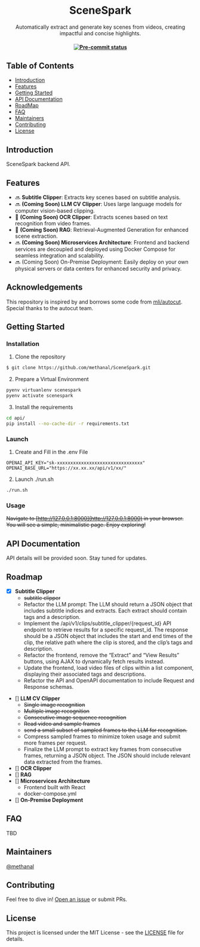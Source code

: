 <h1 align="center">SceneSpark</h1>
<p align="center">Automatically extract and generate key scenes from videos, creating impactful and concise highlights.</p>
<h4 align="center">
    <a href="https://github.com/methanal/scenespark/actions/workflows/pre-commit-api.yml" target="_blank">
        <img src="https://shields.io/github/actions/workflow/status/methanal/scenespark/pre-commit-api.yml?label=pre-commit" alt="Pre-commit status">
    </a>
</h4>

## Table of Contents

- [Introduction](#introduction)
- [Features](#features)
- [Getting Started](#getting-started)
- [API Documentation](#api-documentation)
- [RoadMap](#roadmap)
- [FAQ](#faq)
- [Maintainers](#maintainers)
- [Contributing](#contributing)
- [License](#license)


## Introduction

SceneSpark backend API.

## Features

- 🔜 **Subtitle Clipper**: Extracts key scenes based on subtitle analysis.
- 🔜  **(Coming Soon) LLM CV Clipper**: Uses large language models for computer vision-based clipping.
- 🚧 **(Coming Soon) OCR Clipper**: Extracts scenes based on text recognition from video frames.
- 🚧 **(Coming Soon) RAG**: Retrieval-Augmented Generation for enhanced scene extraction.
- 🔜  **(Coming Soon) Microservices Architecture**: Frontend and backend services are decoupled and deployed using Docker Compose for seamless integration and scalability.
- 🔜  (Coming Soon) On-Premise Deployment: Easily deploy on your own physical servers or data centers for enhanced security and privacy.

## Acknowledgements

This repository is inspired by and borrows some code from [mli/autocut](https://github.com/mli/autocut). Special thanks to the autocut team.

## Getting Started

### Installation

1. Clone the repository

```sh
$ git clone https://github.com/methanal/SceneSpark.git
```

2. Prepare a Virtual Environment

```sh
pyenv virtuanlenv scenespark
pyenv activate scenespark
```

3. Install the requirements

```sh
cd api/
pip install --no-cache-dir -r requirements.txt
```

### Launch

1. Create and Fill in the .env File

```
OPENAI_API_KEY="sk-xxxxxxxxxxxxxxxxxxxxxxxxxxxxxxxx"
OPENAI_BASE_URL="https://xx.xx.xx/api/v1/xx/"
```

2. Launch ./run.sh

```sh
./run.sh
```

### Usage

~~Navigate to [http://127.0.0.1:8000](http://127.0.0.1:8000) in your browser. You will see a simple, minimalistic page. Enjoy exploring!~~

## API Documentation

API details will be provided soon. Stay tuned for updates.

## Roadmap

- [x] **Subtitle Clipper**
    - ~~subtitle clipper~~
    - Refactor the LLM prompt: The LLM should return a JSON object that includes subtitle indices and extracts. Each extract should contain tags and a description.
    - Implement the /api/v1/clips/subtitle_clipper/{request\_id} API endpoint to retrieve results for a specific request_id. The response should be a JSON object that includes the start and end times of the clip, the relative path where the clip is stored, and the clip’s tags and description.
    - Refactor the frontend, remove the “Extract” and “View Results” buttons, using AJAX to dynamically fetch results instead.
    - Update the frontend, load video files of clips within a list component, displaying their associated tags and descriptions.
    - Refactor the API and OpenAPI documentation to include Request and Response schemas.
- [] **LLM CV Clipper**
    - ~~Single image recognition~~
    - ~~Multiple image recognition~~
    - ~~Consecutive image sequence recognition~~
    - ~~Read video and sample frames~~
    - ~~send a small subset of sampled frames to the LLM for recognition.~~
    - Compress sampled frames to minimize token usage and submit more frames per request.
    - Finalize the LLM prompt to extract key frames from consecutive frames, returning a JSON object. The JSON should include relevant data extracted from the frames.
- [] **OCR Clipper**
- [] **RAG**
- [] **Microservices Architecture**
    - Frontend built with React
    - docker-compose.yml
- [] **On-Premise Deployment**

## FAQ

TBD

## Maintainers

[@methanal](https://github.com/methanal)

## Contributing

Feel free to dive in! [Open an issue](https://github.com/methanal/SceneSpark/issues/new) or submit PRs.

## License

This project is licensed under the MIT License - see the [LICENSE](https://github.com/methanal/SceneSpark/blob/main/LICENSE) file for details.
